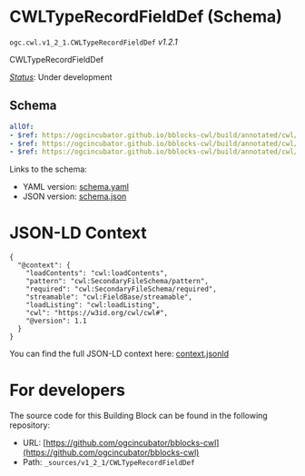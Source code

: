 
# CWLTypeRecordFieldDef (Schema)

`ogc.cwl.v1_2_1.CWLTypeRecordFieldDef` *v1.2.1*

CWLTypeRecordFieldDef

[*Status*](http://www.opengis.net/def/status): Under development

## Schema

```yaml
allOf:
- $ref: https://ogcincubator.github.io/bblocks-cwl/build/annotated/cwl/v1_2_1/CWLTypeRecordFieldDefBase/schema.yaml
- $ref: https://ogcincubator.github.io/bblocks-cwl/build/annotated/cwl/v1_2_1/CWLFileOnlyParametersConditional/schema.yaml
- $ref: https://ogcincubator.github.io/bblocks-cwl/build/annotated/cwl/v1_2_1/CWLDirectoryOnlyParametersConditional/schema.yaml

```

Links to the schema:

* YAML version: [schema.yaml](https://ogcincubator.github.io/bblocks-cwl/build/annotated/cwl/v1_2_1/CWLTypeRecordFieldDef/schema.json)
* JSON version: [schema.json](https://ogcincubator.github.io/bblocks-cwl/build/annotated/cwl/v1_2_1/CWLTypeRecordFieldDef/schema.yaml)


# JSON-LD Context

```jsonld
{
  "@context": {
    "loadContents": "cwl:loadContents",
    "pattern": "cwl:SecondaryFileSchema/pattern",
    "required": "cwl:SecondaryFileSchema/required",
    "streamable": "cwl:FieldBase/streamable",
    "loadListing": "cwl:loadListing",
    "cwl": "https://w3id.org/cwl/cwl#",
    "@version": 1.1
  }
}
```

You can find the full JSON-LD context here:
[context.jsonld](https://ogcincubator.github.io/bblocks-cwl/build/annotated/cwl/v1_2_1/CWLTypeRecordFieldDef/context.jsonld)


# For developers

The source code for this Building Block can be found in the following repository:

* URL: [https://github.com/ogcincubator/bblocks-cwl](https://github.com/ogcincubator/bblocks-cwl)
* Path: `_sources/v1_2_1/CWLTypeRecordFieldDef`

